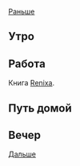 [Раньше](2021.04.18.md)  
## Утро
## Работа
Книга [Renixa](https://www.nehudlit.ru/books/detail1183254.html).
## Путь домой
## Вечер
[Дальше](2021.04.20.md)
